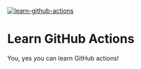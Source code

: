[![learn-github-actions](https://github.com/zushane/learn-github-actions/actions/workflows/learn-github-actions.yml/badge.svg)](https://github.com/zushane/learn-github-actions/actions/workflows/learn-github-actions.yml)
# Learn GitHub Actions

You, yes *you* can learn GitHub actions! 

